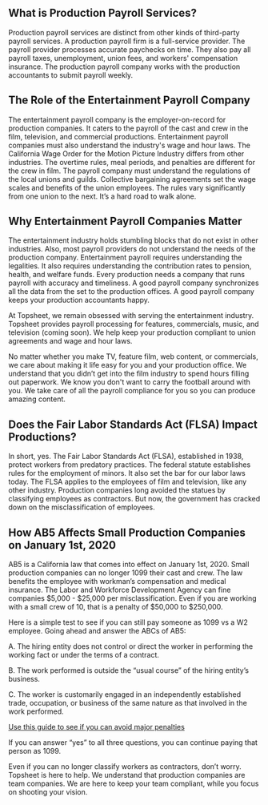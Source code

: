 ## What is Production Payroll Services? 

Production payroll services are distinct from other kinds of third-party payroll services. A production payroll firm is a full-service provider. The payroll provider processes accurate paychecks on time. They also pay all payroll taxes, unemployment, union fees, and workers' compensation insurance.  The production payroll company works with the production accountants to submit payroll weekly.

## The Role of the Entertainment Payroll Company

The entertainment payroll company is the employer-on-record for production companies. It caters to the payroll of the cast and crew in the film, television, and commercial productions. Entertainment payroll companies must also understand the industry's wage and hour laws. The California Wage Order for the Motion Picture Industry differs from other industries. The overtime rules, meal periods, and penalties are different for the crew in film. The payroll company must understand the regulations of the local unions and guilds. Collective bargaining agreements set the wage scales and benefits of the union employees. The rules vary significantly from one union to the next. It’s a hard road to walk alone. 

## Why Entertainment Payroll Companies Matter

The entertainment industry holds stumbling blocks that do not exist in other industries. Also, most payroll providers do not understand the needs of the production company. Entertainment payroll requires understanding the legalities. It also requires understanding the contribution rates to pension, health, and welfare funds. Every production needs a company that runs payroll with accuracy and timeliness. A good payroll company synchronizes all the data from the set to the production offices.  A good payroll company keeps your production accountants happy. 

<section class="plug">
At Topsheet, we remain obsessed with serving the entertainment industry. Topsheet provides payroll processing for features, commercials, music, and television (coming soon). We help keep your production compliant to union agreements and wage and hour laws. 
	
No matter whether you make TV, feature film, web content, or commercials, we care about making it life easy for you and your production office. We understand that you didn’t get into the film industry to spend hours filling out paperwork. We know you don't want to carry the football around with you. We take care of all the payroll compliance for you so you can produce amazing content. 
</section>

## Does the Fair Labor Standards Act (FLSA) Impact Productions?

In short, yes. The Fair Labor Standards Act (FLSA), established in 1938, protect workers from predatory practices. The federal statute establishes rules for the employment of minors. It also set the bar for our labor laws today. The FLSA applies to the employees of film and television, like any other industry. Production companies long avoided the statues by  classifying employees as contractors. But now, the government has cracked down on the misclassification of employees. 

## How AB5 Affects Small Production Companies on January 1st, 2020

AB5 is a California law that comes into effect on January 1st, 2020. Small production companies can no longer 1099 their cast and crew. The law benefits the employee with workman’s compensation and medical insurance. The Labor and Workforce Development Agency can fine companies $5,000 - $25,000 per misclassification. Even if you are working with a small crew of 10, that is a penalty of $50,000 to $250,000. 

Here is a simple test to see if you can still pay someone as 1099 vs a W2 employee. Going ahead and answer the ABCs of AB5:

A. The hiring entity does not control or direct the worker in performing the working fact or under the terms of a contract.

B. The work performed is outside the “usual course” of the hiring entity’s business.

C. The worker is customarily engaged in an independently established trade, occupation, or business of the same nature as that involved in the work performed.

[Use this guide to see if you can avoid major penalties](https://topsheet.io/blog/everything-productions-need-to-know-ab5-law)

If you can answer “yes” to all three questions, you can continue paying that person as 1099.

<section class="plug">
Even if you can no longer classify workers as contractors, don’t worry. Topsheet is here to help. We understand that production companies are team companies. We are here to keep your team compliant, while you focus on shooting your vision. 
</section>